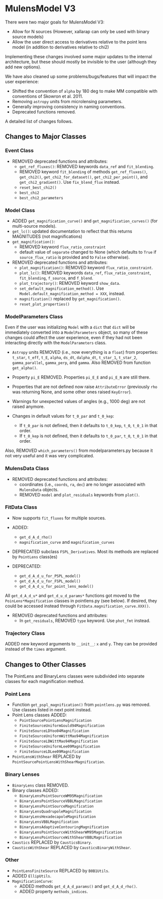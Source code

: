 # MulensModel V3

There were two major goals for MulensModel V3:
- Allow for N sources (However, xallarap can only be used with binary source 
models)
- Allow the user direct access to derivatives relative to the point lens model 
(in addition to derivatives relative to chi2)

Implementing these changes involved some major updates to the internal 
architecture, but these should mostly be invisible to the user (although they 
add new options).

We have also cleaned up some problems/bugs/features that will impact the user 
experience:
- Shifted the convention of `alpha` by 180 deg to make MM compatible with 
conventions of Skowron et al. 2011.
- Removing `astropy` units from microlensing parameters.
- Generally improving consistency in naming conventions.
- Deprecated functions removed.

A detailed list of changes follows.

## Changes to Major Classes

### Event Class

- REMOVED deprecated functions and attributes:
  - `get_ref_fluxes()`: REMOVED keywords `data_ref` and `fit_blending`.
  - REMOVED keyword `fit_blending` of methods `get_ref_fluxes()`, `get_chi2()`, 
`get_chi2_for_dataset()`, `get_chi2_per_point()`, and `get_chi2_gradient()`. 
Use `fix_blend_flux` instead.
  - `reset_best_chi2()`
  - `best_chi2`
  - `best_chi2_parameters`

### Model Class

- ADDED `get_magnification_curve()` and `get_magnification_curves()` 
(for multi-source models).
- `get_lc()`: updated documentation to reflect that this returns MAGNITUDES 
(not magnifications)
- `get_magnification()`: 
   - REMOVED keyword `flux_ratio_constraint`
   - default value of `separate` changed to None (which defaults to `True` if 
`source_flux_ratio` is provided and to `False` otherwise).
- REMOVED deprecated functions and attributes:
  - `plot_magnification()`: REMOVED keyword `flux_ratio_constraint`.
  - `plot_lc()`: REMOVED keywords `data_ref`, `flux_ratio_constraint`, 
`fit_blending`, `f_source`, and `f_blend`.
  - `plot_trajectory()`: REMOVED keyword `show_data`.
  - `set_default_magnification_method()`. Use 
`Model.default_magnification_method = XXX`, instead.
  - `magnification()` replaced by `get_magnification()`.
  - `reset_plot_properties()`

### ModelParameters Class

Even if the user was initializing `Model` with a `dict` that `dict` will be 
immediately converted into a `ModelParameters` object, so many of these changes 
could affect the user experience, even if they had not been interacting directly 
with the `ModelParameters` class.

- `Astropy` units REMOVED (i.e., now everything is a `float`) from properties: 
`t_star`, `t_eff`, `t_E`, `alpha`, `ds_dt`, `dalpha_dt`, `t_star_1`, `t_star_2`, 
`gamma_parallel`, `gamma_perp`, and `gamma`. Also REMOVED from function 
`get_alpha()`.

- Property `pi_E` REMOVED. Properties `pi_E_E` and `pi_E_N` are still there.
- Properties that are not defined now raise `AttributeError` (previously `rho` 
was returning None, and some other ones raised `KeyError`).
- Warnings for unexpected values of angles (e.g., 1000 deg) are not raised 
anymore.
- Changes in default values for `t_0_par` and `t_0_kep`:
  - If `t_0_par` is not defined, then it defaults to `t_0_kep`, `t_0`, `t_0_1` 
in that order. 
  - If `t_0_kep` is not defined, then it defaults to `t_0_par`, `t_0`, `t_0_1` 
in that order.

Also, REMOVED `which_parameters()` from modelparameters.py because it not very 
useful and it was very complicated.

### MulensData Class

- REMOVED deprecated functions and attributes:
  - coordinates (i.e., `coords`, `ra`, `dec`) are no longer associated with 
`MulensData` objects.
  - REMOVED `model` and `plot_residuals` keywords from `plot()`.
  
### FitData Class

- Now supports `fit_fluxes` for multiple sources.
- ADDED:
  - `get_d_A_d_rho()`
  - `magnification_curve` and `magnification_curves`
- DEPRECATED subclass `FSPL_Derivatives`. Most its methods are replaced by 
`PointLens` class(es)

- DEPRECATED:
  - `get_d_A_d_u_for_PSPL_model()` 
  - `get_d_A_d_u_for_FSPL_model()` 
  - `get_d_A_d_u_for_point_lens_model()`

All `get_d_A_d_u*` and `get_d_u_d_params*` functions got moved to the 
`PoinLens*Magnification` classes in pointlens.py (see below). If desired, they 
could be accessed instead through `FitData.magnification_curve.XXX()`.

- REMOVED deprecated functions and attributes:
  - In `get_residuals`, REMOVED `type` keyword. Use `phot_fmt` instead.
  
### Trajectory Class

ADDED new keyword arguments to `__init__`: `x` and `y`. They can be provided 
instead of the `times` argument.

## Changes to Other Classes

The PointLens and BinaryLens classes were subdivided into separate classes for 
each magnification method.

### Point Lens
- Function `get_pspl_magnification()` from `pointlens.py` was removed. Use 
classes listed in next point instead.
- Point Lens classes ADDED:
  - `PointSourcePointLensMagnification` 
  - `FiniteSourceUniformGould94Magnification` 
  - `FiniteSourceLDYoo04Magnification` 
  - `FiniteSourceUniformWittMao94Magnification` 
  - `FiniteSourceLDWittMao94Magnification` 
  - `FiniteSourceUniformLee09Magnification`
  - `FiniteSourceLDLee09Magnification`
- `PointLensWithShear` REPLACED by `PointSourcePointLensWithShearMagnification`.

### Binary Lenses
- `BinaryLens` class REMOVED.
- Binary classes ADDED: 
  - `BinaryLensPointSourceWM95Magnification` 
  - `BinaryLensPointSourceVBBLMagnification` 
  - `BinaryLensPointSourceMagnification` 
  - `BinaryLensQuadrupoleMagnification` 
  - `BinaryLensHexadecapoleMagnification` 
  - `BinaryLensVBBLMagnification` 
  - `BinaryLensAdaptiveContouringMagnification` 
  - `BinaryLensPointSourceWithShearWM95Magnification` 
  - `BinaryLensPointSourceWithShearVBBLMagnification`
- `Caustics` REPLACED by `CausticsBinary`.
- `CausticsWithShear` REPLACED by `CausticsBinaryWithShear`.

### Other
- `PointLensFiniteSource` REPLACED by `B0B1Utils`. 
- ADDED `EllipUtils`.
- `MagnificationCurve`:
  - ADDED methods `get_d_A_d_params()` and `get_d_A_d_rho()`.
  - ADDED property `methods_indices`.